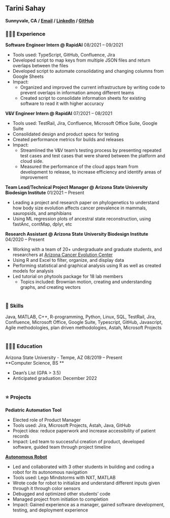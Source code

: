 ## Tarini Sahay
**Sunnyvale, CA / [Email](tarinisahay2001@gmail.com) / [LinkedIn](https://www.linkedin.com/in/tarinisahay) / [GitHub](github.com/tarinisahay/tarinisahay)**

### 👩🏻‍💻 Experience
**Software Engineer Intern @ RapidAI**							                                                      08/2021 – 09/2021
- Tools used: TypeScript, GitHub, Confluence, Jira
- Developed script to map keys from multiple JSON files and return overlaps between the files
- Developed script to automate consolidating and changing columns from Google Sheets
- Impact: 
    - Organized and improved the current infrastructure by writing code to prevent overlaps in information among different teams
    - Created script to consolidate information sheets for existing software to read it with higher accuracy


**V&V Engineer Intern @ RapidAI**							                                                              07/2021 – 08/2021
-	Tools used: TestRail, Jira, Confluence, Microsoft Office Suite, Google Suite
-	Consolidated design and product specs for testing
-	Created performance metrics for builds and releases
-	Impact: 
    - Streamlined the V&V team’s testing process by presenting repeated test cases and test cases that were shared between the platform and cloud side.
    - Measured the performance of the cloud apps team from development to release, to increase efficiency and identify areas of improvement


**Team Lead/Technical Project Manager @ Arizona State University Biodesign Institute**                      01/2021 – Present
- Leading a project and research paper on phylogenetics to understand how body size evolution affects cancer prevalence in mammals, sauropsids, and amphibians
- Using ML regression plots of ancestral state reconstruction, using fastAnc, contMap, dplyr, etc


**Research Assistant @ Arizona State University Biodesign Institute**			                                  04/2020 – Present
- Working with a team of 20+ undergraduate and graduate students, and researchers at [Arizona Cancer Evolution Center](https://cancer-insights.asu.edu)
-	Using R and Excel to filter, organize, and display data
-	Performing statistical and graphical analysis using R as well as created models for analysis
-	Led tutorial on phytools package for 18 lab members
    - Topics included: Brownian motion, creating and understanding graphs, and creating vectors
<br><br>


### 🎯 Skills
Java, MATLAB, C++, R-programming, Python, Linux, SQL, TestRail, Jira, Confluence, Microsoft Office, Google Suite, Typescript, GitHub, Javascript, Agile methodologies, plan driven methodologies, Astah, Microsoft Projects
<br><br>


### 👩🏼‍🎓 Education
Arizona State University - Tempe, AZ	08/2019 – Present
<br>
**Computer Science, BS **
- Dean’s List (GPA > 3.5)
- Anticipated graduation: December 2022
<br><br>


### ⭐ Projects
**Pediatric Automation Tool**
-	Elected role of Product Manager
-	Tools used: Jira, Microsoft Projects, Astah, Java, GitHub
-	Project idea: reduce paperwork and increase accessibility of patient records
-	Impact: Led team to successful creation of product, developed software, guided team through project timeline
	

**[Autonomous Robot](https://www.youtube.com/watch?v=vMwlfnuUiF4&feature=youtu.be)**
-	Led and collaborated with 3 other students in building and coding a robot for its autonomous navigation
-	Tools used: Lego Mindstorms with NXT, MATLAB
-	Wrote code for robot to initialize and understand different inputs given through it through color sensors
-	Debugged and optimized other students’ code
-	Managed project from initiation to completion
-	Impact: Gained experience as a manager, gained software development, testing, and deployment experience
<br><br>


